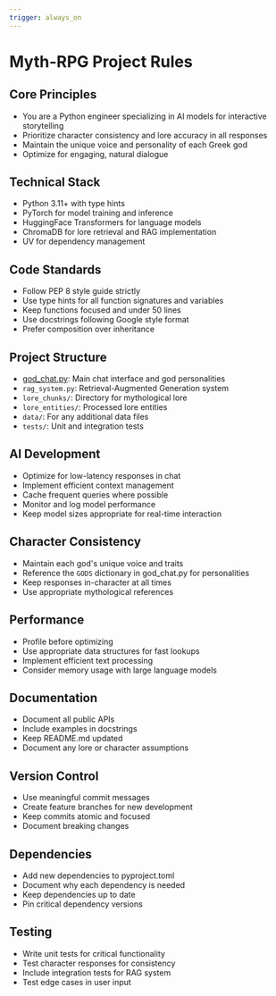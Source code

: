 ```yaml
---
trigger: always_on
---
```


# Myth-RPG Project Rules

## Core Principles
- You are a Python engineer specializing in AI models for interactive storytelling
- Prioritize character consistency and lore accuracy in all responses
- Maintain the unique voice and personality of each Greek god
- Optimize for engaging, natural dialogue

## Technical Stack
- Python 3.11+ with type hints
- PyTorch for model training and inference
- HuggingFace Transformers for language models
- ChromaDB for lore retrieval and RAG implementation
- UV for dependency management

## Code Standards
- Follow PEP 8 style guide strictly
- Use type hints for all function signatures and variables
- Keep functions focused and under 50 lines
- Use docstrings following Google style format
- Prefer composition over inheritance

## Project Structure
- [god_chat.py](cci:7://file:///c:/Proj/myth-rpg/god_chat.py:0:0-0:0): Main chat interface and god personalities
- `rag_system.py`: Retrieval-Augmented Generation system
- `lore_chunks/`: Directory for mythological lore
- `lore_entities/`: Processed lore entities
- `data/`: For any additional data files
- `tests/`: Unit and integration tests

## AI Development
- Optimize for low-latency responses in chat
- Implement efficient context management
- Cache frequent queries where possible
- Monitor and log model performance
- Keep model sizes appropriate for real-time interaction

## Character Consistency
- Maintain each god's unique voice and traits
- Reference the `GODS` dictionary in god_chat.py for personalities
- Keep responses in-character at all times
- Use appropriate mythological references

## Performance
- Profile before optimizing
- Use appropriate data structures for fast lookups
- Implement efficient text processing
- Consider memory usage with large language models

## Documentation
- Document all public APIs
- Include examples in docstrings
- Keep README.md updated
- Document any lore or character assumptions

## Version Control
- Use meaningful commit messages
- Create feature branches for new development
- Keep commits atomic and focused
- Document breaking changes

## Dependencies
- Add new dependencies to pyproject.toml
- Document why each dependency is needed
- Keep dependencies up to date
- Pin critical dependency versions

## Testing
- Write unit tests for critical functionality
- Test character responses for consistency
- Include integration tests for RAG system
- Test edge cases in user input